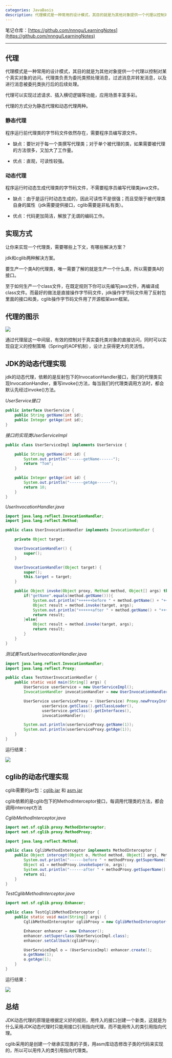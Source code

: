 ```yaml
---
categories: JavaBasis
description: 代理模式是一种常用的设计模式，其目的就是为其他对象提供一个代理以控制对某个真实对象的访问。代理类负责为委托类预处理消息，过滤消息并转发消息，以及进行消息被委托类执行后的后续处理。
---
```


笔记仓库：[https://github.com/nnngu/LearningNotes](https://github.com/nnngu/LearningNotes)    

---

## 代理

代理模式是一种常用的设计模式，其目的就是为其他对象提供一个代理以控制对某个真实对象的访问。代理类负责为委托类预处理消息，过滤消息并转发消息，以及进行消息被委托类执行后的后续处理。

代理可以实现过滤请求、插入横切逻辑等功能，应用场景丰富多彩。

代理的方式分为静态代理和动态代理两种。

### 静态代理

程序运行前代理类的字节码文件依然存在，需要程序员编写源文件。

* 缺点：要针对于每一个类撰写代理类；对于单个被代理的类，如果需要被代理的方法很多，又加大了工作量。

* 优点：直观，可读性较强。

### 动态代理

程序运行时动态生成代理类的字节码文件，不需要程序员编写代理类java文件。

* 缺点：由于是运行时动态生成的，因此可读性不是很强；而且受限于被代理类自身的属性（jdk需要提供接口，cglib需要是非私有类）。

* 优点：代码更加简洁，解放了无谓的编码工作。

## 实现方式

让你来实现一个代理类，需要哪些上下文，有哪些解决方案？

jdk和cglib两种解决方案。

要生产一个类A的代理类，唯一需要了解的就是生产一个什么类，所以需要类A的接口。

至于如何生产一个class文件，在既定规则下你可以先编写java文件，再编译成class文件。而最好的做法是直接操作字节码文件，jdk操作字节码文件用了反射包里面的接口和类，cglib操作字节码文件用了开源框架asm框架。

## 代理的图示

![][1]

通过代理层这一中间层，有效的控制对于真实委托类对象的直接访问，同时可以实现自定义的控制策略（Spring的AOP机制），设计上获得更大的灵活性。

## JDK的动态代理实现

jdk的动态代理，依赖的是反射包下的InvocationHandler接口，我们的代理类实现InvocationHandler，重写invoke()方法，每当我们的代理类调用方法时，都会默认先经过invoke()方法。

*UserService接口*
```java
public interface UserService {
    public String getName(int id);
    public Integer getAge(int id);
}
```

*接口的实现类UserServiceImpl*
```java
public class UserServiceImpl implements UserService {

    public String getName(int id) {
        System.out.println("------getName------");
        return "Tom";
    }

    public Integer getAge(int id) {
        System.out.println("------getAge------");
        return 10;
    }
}
```

*UserInvocationHandler.java*
```java
import java.lang.reflect.InvocationHandler;
import java.lang.reflect.Method;

public class UserInvocationHandler implements InvocationHandler {

    private Object target;

    UserInvocationHandler() {
        super();
    }

    UserInvocationHandler(Object target) {
        super();
        this.target = target;
    }

    public Object invoke(Object proxy, Method method, Object[] args) throws Throwable {
        if("getName".equals(method.getName())){
            System.out.println("++++++before " + method.getName() + "++++++");
            Object result = method.invoke(target, args);
            System.out.println("++++++after " + method.getName() + "++++++");
            return result;
        }else{
            Object result = method.invoke(target, args);
            return result;
        }
    }
}
```

*测试类TestUserInvocationHandler.java*
```java
import java.lang.reflect.InvocationHandler;
import java.lang.reflect.Proxy;

public class TestUserInvocationHandler {
    public static void main(String[] args) {
        UserService userService = new UserServiceImpl();
        InvocationHandler invocationHandler = new UserInvocationHandler(userService);

        UserService userServiceProxy = (UserService) Proxy.newProxyInstance(
                userService.getClass().getClassLoader(),
                userService.getClass().getInterfaces(),
                invocationHandler);

        System.out.println(userServiceProxy.getName(1));
        System.out.println(userServiceProxy.getAge(1));
    }
}
```

运行结果：

![][2]

## cglib的动态代理实现

cglib需要的jar包：[cglib.jar](https://github.com/nnngu/SharedResource/raw/master/jar/cglib-2.2.2.jar) 和 [asm.jar](https://github.com/nnngu/SharedResource/raw/master/jar/asm-3.3.1.jar)

cglib依赖的是cglib包下的MethodInterceptor接口，每调用代理类的方法，都会调用intercept方法

*CglibMethodInterceptor.java*
```java
import net.sf.cglib.proxy.MethodInterceptor;
import net.sf.cglib.proxy.MethodProxy;

import java.lang.reflect.Method;

public class CglibMethodInterceptor implements MethodInterceptor {
    public Object intercept(Object o, Method method, Object[] args, MethodProxy methodProxy) throws Throwable {
        System.out.println("------before " + methodProxy.getSuperName() + "------");
        Object o1 = methodProxy.invokeSuper(o, args);
        System.out.println("------after " + methodProxy.getSuperName() + "------");
        return o1;
    }
}

```

*TestCglibMethodInterceptor.java*
```java
import net.sf.cglib.proxy.Enhancer;

public class TestCglibMethodInterceptor {
    public static void main(String[] args) {
        CglibMethodInterceptor cglibProxy = new CglibMethodInterceptor();

        Enhancer enhancer = new Enhancer();
        enhancer.setSuperclass(UserServiceImpl.class);
        enhancer.setCallback(cglibProxy);

        UserServiceImpl o = (UserServiceImpl) enhancer.create();
        o.getName(1);
        o.getAge(1);
    }
}

```

运行结果：

![][3]

## 总结

JDK动态代理的原理是根据定义好的规则，用传入的接口创建一个新类，这就是为什么采用JDK动态代理时只能用接口引用指向代理，而不能用传入的类引用指向代理。

cglib采用的是创建一个继承实现类的子类，用asm库动态修改子类的代码来实现的，所以可以用传入的类引用指向代理类。




  [1]: https://www.github.com/nnngu/FigureBed/raw/master/2018/1/26/1516913969285.jpg
  [2]: https://www.github.com/nnngu/FigureBed/raw/master/2018/1/26/1516916430119.jpg
  [3]: https://www.github.com/nnngu/FigureBed/raw/master/2018/1/26/1516918841007.jpg